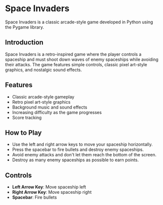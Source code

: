 # Space Invaders

Space Invaders is a classic arcade-style game developed in Python using the Pygame library.

## Introduction

Space Invaders is a retro-inspired game where the player controls a spaceship and must shoot down waves of enemy spaceships while avoiding their attacks. The game features simple controls, classic pixel art-style graphics, and nostalgic sound effects.

## Features

- Classic arcade-style gameplay
- Retro pixel art-style graphics
- Background music and sound effects
- Increasing difficulty as the game progresses
- Score tracking

## How to Play

- Use the left and right arrow keys to move your spaceship horizontally.
- Press the spacebar to fire bullets and destroy enemy spaceships.
- Avoid enemy attacks and don't let them reach the bottom of the screen.
- Destroy as many enemy spaceships as possible to earn points.

## Controls

- **Left Arrow Key**: Move spaceship left
- **Right Arrow Key**: Move spaceship right
- **Spacebar**: Fire bullets
